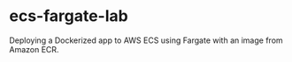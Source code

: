 # ecs-fargate-lab
Deploying a Dockerized app to AWS ECS using Fargate with an image from Amazon ECR.
